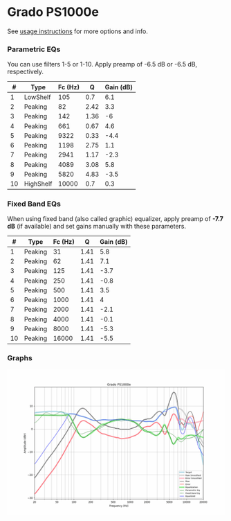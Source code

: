 # Grado PS1000e
See [usage instructions](https://github.com/jaakkopasanen/AutoEq#usage) for more options and info.

### Parametric EQs
You can use filters 1-5 or 1-10. Apply preamp of -6.5 dB or -6.5 dB, respectively.

|   # | Type      |   Fc (Hz) |    Q |   Gain (dB) |
|-----|-----------|-----------|------|-------------|
|   1 | LowShelf  |       105 | 0.7  |         6.1 |
|   2 | Peaking   |        82 | 2.42 |         3.3 |
|   3 | Peaking   |       142 | 1.36 |        -6   |
|   4 | Peaking   |       661 | 0.67 |         4.6 |
|   5 | Peaking   |      9322 | 0.33 |        -4.4 |
|   6 | Peaking   |      1198 | 2.75 |         1.1 |
|   7 | Peaking   |      2941 | 1.17 |        -2.3 |
|   8 | Peaking   |      4089 | 3.08 |         5.8 |
|   9 | Peaking   |      5820 | 4.83 |        -3.5 |
|  10 | HighShelf |     10000 | 0.7  |         0.3 |

### Fixed Band EQs
When using fixed band (also called graphic) equalizer, apply preamp of **-7.7 dB** (if available) and set gains manually with these parameters.

|   # | Type    |   Fc (Hz) |    Q |   Gain (dB) |
|-----|---------|-----------|------|-------------|
|   1 | Peaking |        31 | 1.41 |         5.8 |
|   2 | Peaking |        62 | 1.41 |         7.1 |
|   3 | Peaking |       125 | 1.41 |        -3.7 |
|   4 | Peaking |       250 | 1.41 |        -0.8 |
|   5 | Peaking |       500 | 1.41 |         3.5 |
|   6 | Peaking |      1000 | 1.41 |         4   |
|   7 | Peaking |      2000 | 1.41 |        -2.1 |
|   8 | Peaking |      4000 | 1.41 |        -0.1 |
|   9 | Peaking |      8000 | 1.41 |        -5.3 |
|  10 | Peaking |     16000 | 1.41 |        -5.5 |

### Graphs
![](./Grado%20PS1000e.png)
